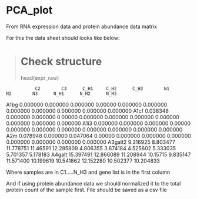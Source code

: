# PCA_plot
From RNA expression data and protein abundance data matrix

For this the data sheet should looks like below:

> # Check structure
> head(expr_raw)

               C2        C3      C_H1     C_H2      C_H3        N1        N2        N3      N_H1      N_H2      N_H3
A1bg     0.000000  0.000000  0.000000  0.00000  0.000000  0.000000  0.000000  0.000000  0.000000  0.000000  0.000000
A1cf     0.038348  0.000000  0.000000  0.00000  0.000000  0.000000  0.000000  0.000000  0.000000  0.000000  0.000000
A1i3     0.000000  0.000000  0.000000  0.00000  0.000000  0.000000  0.000000  0.000000  0.000000  0.000000  0.000000
A2m      0.078948  0.000000  0.047064  0.00000  0.000000  0.000000  0.000000  0.000000  0.000000  0.000000  0.000000
A3galt2  9.316925  8.803477 11.778751 11.46591 12.285809  4.806355  3.674184  4.525602  5.333035  5.701357  5.178183
A4galt  15.397491 12.866089 11.208944 10.15715  9.835147 11.571400 10.199619 10.541862 12.152280 10.502377 10.204833


Where samples are in C1.....N_H3 and gene list is in the first column


And if using protein abundance data we should normalized it to the total protein count of the sample first.
File should be saved as a csv file
